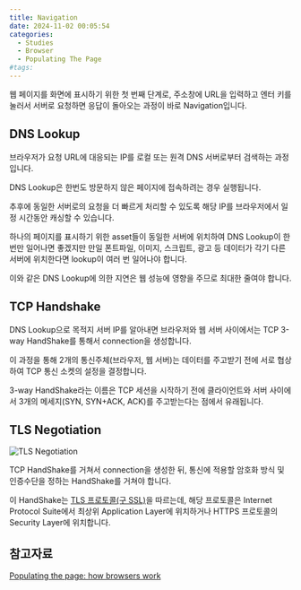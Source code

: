 ```yaml
---
title: Navigation
date: 2024-11-02 00:05:54
categories:
  - Studies
  - Browser
  - Populating The Page
#tags:
---
```

웹 페이지를 화면에 표시하기 위한 첫 번째 단계로, 주소창에 URL을 입력하고 엔터 키를 눌러서 서버로 요청하면 응답이 돌아오는 과정이 바로 Navigation입니다.

## DNS Lookup

브라우저가 요청 URL에 대응되는 IP를 로컬 또는 원격 DNS 서버로부터 검색하는 과정입니다.

DNS Lookup은 한번도 방문하지 않은 페이지에 접속하려는 경우 실행됩니다.

추후에 동일한 서버로의 요청을 더 빠르게 처리할 수 있도록 해당 IP를 브라우저에서 일정 시간동안 캐싱할 수 있습니다.

하나의 페이지를 표시하기 위한 asset들이 동일한 서버에 위치하여 DNS Lookup이 한번만 일어나면 좋겠지만 만일 폰트파일, 이미지, 스크립트, 광고 등 데이터가 각기 다른 서버에 위치한다면 lookup이 여러 번 일어나야 합니다.

이와 같은 DNS Lookup에 의한 지연은 웹 성능에 영향을 주므로 최대한 줄여야 합니다.

## TCP Handshake

DNS Lookup으로 목적지 서버 IP를 알아내면 브라우저와 웹 서버 사이에서는 TCP 3-way HandShake를 통해서 connection을 생성합니다.

이 과정을 통해 2개의 통신주체(브라우저, 웹 서버)는 데이터를 주고받기 전에 서로 협상하여 TCP 통신 소켓의 설정을 결정합니다.

3-way HandShake라는 이름은 TCP 세션을 시작하기 전에 클라이언트와 서버 사이에서 3개의 메세지(SYN, SYN+ACK, ACK)를 주고받는다는 점에서 유래됩니다.

## TLS Negotiation

![TLS Negotiation](/images/tls_negotiation.jpg)

TCP HandShake를 거쳐서 connection을 생성한 뒤, 통신에 적용할 암호화 방식 및 인증수단을 정하는 HandShake를 거쳐야 합니다.

이 HandShake는 [TLS 프로토콜(구 SSL)](https://developer.mozilla.org/en-US/docs/Glossary/TLS)을 따르는데, 해당 프로토콜은 Internet Protocol Suite에서 최상위 Application Layer에 위치하거나 HTTPS 프로토콜의 Security Layer에 위치합니다.

## 참고자료

[Populating the page: how browsers work](https://developer.mozilla.org/en-US/docs/Web/Performance/How_browsers_work)